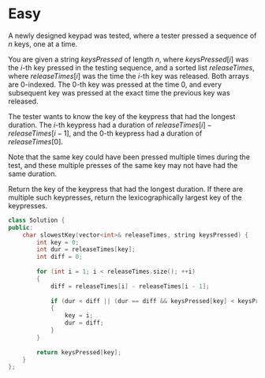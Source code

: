 # Easy

A newly designed keypad was tested, where a tester pressed a sequence of $n$ keys, one at a time.

You are given a string $keysPressed$ of length $n$, where $keysPressed[i]$ was the $i$-th key pressed in the testing sequence, and a sorted list $releaseTimes$, where $releaseTimes[i]$ was the time the $i$-th key was released. Both arrays are 0-indexed. The $0$-th key was pressed at the time $0$, and every subsequent key was pressed at the exact time the previous key was released.

The tester wants to know the key of the keypress that had the longest duration. The $i$-th keypress had a duration of $releaseTimes[i] - releaseTimes[i - 1]$, and the $0$-th keypress had a duration of $releaseTimes[0]$.

Note that the same key could have been pressed multiple times during the test, and these multiple presses of the same key may not have had the same duration.

Return the key of the keypress that had the longest duration. If there are multiple such keypresses, return the lexicographically largest key of the keypresses.

```cpp
class Solution {
public:
    char slowestKey(vector<int>& releaseTimes, string keysPressed) {
        int key = 0;
        int dur = releaseTimes[key];
        int diff = 0;
        
        for (int i = 1; i < releaseTimes.size(); ++i)
        {
            diff = releaseTimes[i] - releaseTimes[i - 1];
            
            if (dur < diff || (dur == diff && keysPressed[key] < keysPressed[i]))
            {
                key = i;
                dur = diff;
            }
        }
        
        return keysPressed[key];
    }
};
```
